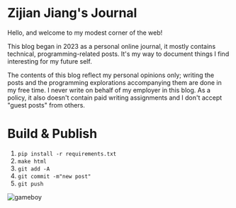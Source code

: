 # Zijian Jiang's Journal

Hello, and welcome to my modest corner of the web!

This blog began in 2023 as a personal online journal, 
it mostly contains technical, programming-related posts. 
It's my way to document things I find interesting for my future self.

The contents of this blog reflect my personal opinions only; 
writing the posts and the programming explorations accompanying them are done in my free time. 
I never write on behalf of my employer in this blog. 
As a policy, it also doesn't contain paid writing assignments and I don't accept "guest posts" 
from others.

# Build & Publish

1. `pip install -r requirements.txt`
2. `make html`
3. `git add -A`
4. `git commit -m"new post"`
5. `git push`

![gameboy](./images/embeded_man.png)